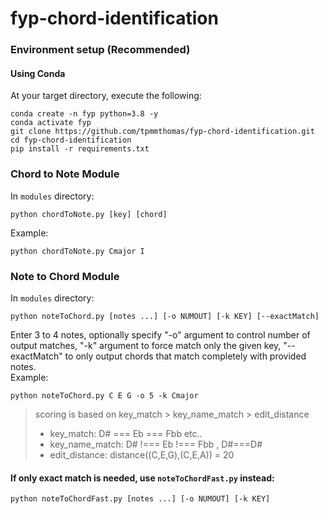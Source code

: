 # fyp-chord-identification

### Environment setup (Recommended)

#### Using Conda
At your target directory, execute the following:   
```
conda create -n fyp python=3.8 -y
conda activate fyp
git clone https://github.com/tpmmthomas/fyp-chord-identification.git
cd fyp-chord-identification
pip install -r requirements.txt
```

### Chord to Note Module
In `modules` directory:  
```
python chordToNote.py [key] [chord]
```  
Example:   
```
python chordToNote.py Cmajor I
```

### Note to Chord Module
In `modules` directory:  
```
python noteToChord.py [notes ...] [-o NUMOUT] [-k KEY] [--exactMatch]
```  
Enter 3 to 4 notes, optionally specify "-o" argument to control number of output matches, "-k" argument to force match only the given key, "--exactMatch" to only output chords that match completely with provided notes.  
Example:   
```
python noteToChord.py C E G -o 5 -k Cmajor
```
>scoring is based on key_match > key_name_match > edit_distance
> + key_match:    D# === Eb === Fbb etc..
> + key_name_match: D# !=== Eb !=== Fbb ,   D#===D#
> + edit_distance: distance((C,E,G),(C,E,A))  = 20

#### If only exact match is needed, use `noteToChordFast.py` instead:  
```
python noteToChordFast.py [notes ...] [-o NUMOUT] [-k KEY]
```

